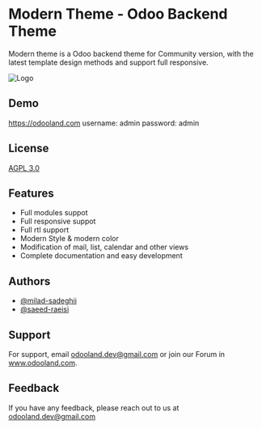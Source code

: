 
# Modern Theme - Odoo Backend Theme

Modern theme is a Odoo backend theme for Community version, with the latest template design methods and support full responsive.


![Logo](https://raw.githubusercontent.com/odoo-land/modern-theme-odoo/master/modern_theme/static/description/logo.png)


## Demo

https://odooland.com
username: admin
password: admin


## License

[AGPL 3.0](https://choosealicense.com/licenses/agpl-3.0/)


## Features

- Full modules suppot
- Full responsive suppot
- Full rtl support
- Modern Style & modern color
- Modification of mail, list, calendar and other views
- Complete documentation and easy development

## Authors

- [@milad-sadeghii](https://github.com/milad-sadeghii)
- [@saeed-raeisi](https://github.com/saeed-raeisi)


## Support

For support, email odooland.dev@gmail.com or join our Forum in www.odooland.com.


## Feedback

If you have any feedback, please reach out to us at odooland.dev@gmail.com

